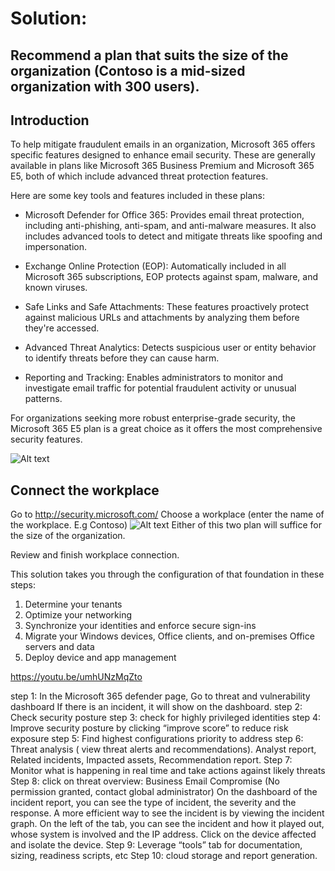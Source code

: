 # Solution:
## Recommend a plan that suits the size of the organization (Contoso is a mid-sized organization with 300 users).

## Introduction
To help mitigate fraudulent emails in an organization, Microsoft 365 offers specific features designed to enhance email security. These are generally available in plans like Microsoft 365 Business Premium and Microsoft 365 E5, both of which include advanced threat protection features.

Here are some key tools and features included in these plans:

- Microsoft Defender for Office 365: Provides email threat protection, including anti-phishing, anti-spam, and anti-malware measures. It also includes advanced tools to detect and mitigate threats like spoofing and impersonation.
  
- Exchange Online Protection (EOP): Automatically included in all Microsoft 365 subscriptions, EOP protects against spam, malware, and known viruses.
  
- Safe Links and Safe Attachments: These features proactively protect against malicious URLs and attachments by analyzing them before they're accessed.

- Advanced Threat Analytics: Detects suspicious user or entity behavior to identify threats before they can cause harm.

- Reporting and Tracking: Enables administrators to monitor and investigate email traffic for potential fraudulent activity or unusual patterns.

For organizations seeking more robust enterprise-grade security, the Microsoft 365 E5 plan is a great choice as it offers the most comprehensive security features.

![Alt text](/relative/path/to/img.jpg?raw=true "choosing the right plan")

## Connect the workplace 
Go to http://security.microsoft.com/
Choose a workplace (enter the  name of the workplace. E.g Contoso)
![Alt text](/relative/path/to/img.jpg?raw=true "choose a work place")
Either of this two plan will suffice for the size of the organization. 

Review and finish workplace connection.

This solution takes you through the configuration of that foundation in these steps:
1.	Determine your tenants
2.	Optimize your networking
3.	Synchronize your identities and enforce secure sign-ins
4.	Migrate your Windows devices, Office clients, and on-premises Office servers and data
5.	Deploy device and app management


https://youtu.be/umhUNzMqZto

step 1: In the Microsoft 365 defender page,  Go to threat and vulnerability dashboard
	If there is an incident, it will show on the dashboard. 
step 2: Check security posture
step 3: check for highly privileged identities
step 4: Improve security posture by clicking “improve score” to reduce risk exposure
step 5: Find highest configurations priority to address
step 6: Threat analysis ( view threat alerts and recommendations).
	Analyst report, Related incidents, Impacted assets, Recommendation report.
Step 7: Monitor what is happening in real time and take actions against likely threats
Step 8: click on threat overview: Business Email Compromise
	(No permission granted, contact global administrator)
On the dashboard of the incident report, you can see the type of incident, the severity and the response. A more efficient way to see the incident is by viewing the incident graph. 
On the left of the tab, you can see the incident and how it played out, whose system is involved and the IP address.
Click on the device affected and isolate the device.
Step 9: Leverage “tools” tab for documentation, sizing, readiness scripts, etc
Step 10: cloud storage and report generation.




